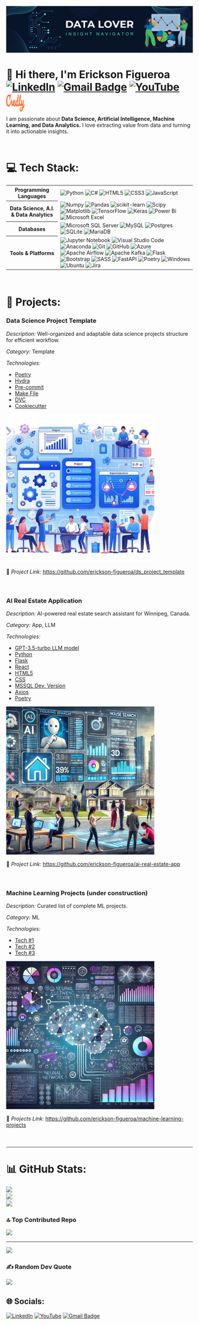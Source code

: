 <div id="header" align="center">
  <img src="/images/header.jpeg"/>
</div>

# 🍁 Hi there, I'm Erickson Figueroa [![LinkedIn](https://img.shields.io/badge/LinkedIn-%230077B5.svg?logo=linkedin&logoColor=white)](https://www.linkedin.com/in/erickson-figueroa/) [![Gmail Badge](https://img.shields.io/badge/-Gmail-d14836?style=flat-square&logo=Gmail&logoColor=white&link=indetrd@gmail.com)](mailto:indetrd@gmail.com) [![YouTube](https://img.shields.io/badge/YouTube-%23FF0000.svg?logo=YouTube&logoColor=white)](https://www.youtube.com) <a href="https://www.credly.com/users/erickson-figueroa"><img src="/images/credly_logo_icon.svg" alt="Credly" width="50" height="50" style="margin-bottom: -16px !important;"></a>

<p>I am passionate about <strong>Data Science, Artificial Intelligence, Machine Learning, and Data Analytics.</strong> I love extracting value from data and turning it into actionable insights.</p></br>


# 💻 Tech Stack:

<table>
  <tr>
    <th>Programming Languages</th>
    <td>
      <img src="https://img.shields.io/badge/python-3670A0?style=for-the-badge&logo=python&logoColor=ffdd54" alt="Python">
      <img src="https://img.shields.io/badge/c%23-%23239120.svg?style=for-the-badge&logo=csharp&logoColor=white" alt="C#">
      <img src="https://img.shields.io/badge/html5-%23E34F26.svg?style=for-the-badge&logo=html5&logoColor=white" alt="HTML5">
      <img src="https://img.shields.io/badge/css3-%231572B6.svg?style=for-the-badge&logo=css3&logoColor=white" alt="CSS3">
      <img src="https://img.shields.io/badge/javascript-%23323330.svg?style=for-the-badge&logo=javascript&logoColor=%23F7DF1E" alt="JavaScript">
    </td>
  </tr>
  <tr>
    <th>Data Science, A.I. & Data Analytics</th>
    <td>
      <img src="https://img.shields.io/badge/numpy-%23013243.svg?style=for-the-badge&logo=numpy&logoColor=white" alt="Numpy">
      <img src="https://img.shields.io/badge/pandas-%23150458.svg?style=for-the-badge&logo=pandas&logoColor=white" alt="Pandas">
      <img src="https://img.shields.io/badge/scikit--learn-%23F7931E.svg?style=for-the-badge&logo=scikit-learn&logoColor=white" alt="scikit-learn">
      <img src="https://img.shields.io/badge/SciPy-%230C55A5.svg?style=for-the-badge&logo=scipy&logoColor=%white" alt="Scipy">
      <img src="https://img.shields.io/badge/Matplotlib-%23ffffff.svg?style=for-the-badge&logo=Matplotlib&logoColor=black" alt="Matplotlib">
      <img src="https://img.shields.io/badge/TensorFlow-%23FF6F00.svg?style=for-the-badge&logo=TensorFlow&logoColor=white" alt="TensorFlow">
      <img src="https://img.shields.io/badge/Keras-%23D00000.svg?style=for-the-badge&logo=Keras&logoColor=white" alt="Keras">
      <img src="https://img.shields.io/badge/power_bi-F2C811?style=for-the-badge&logo=powerbi&logoColor=black" alt="Power Bi">
      <img src="https://img.shields.io/badge/Microsoft_Excel-217346?style=for-the-badge&logo=microsoft-excel&logoColor=white" alt="Microsoft Excel">
    </td>
  </tr>
  <tr>
    <th>Databases</th>
    <td>
      <img src="https://img.shields.io/badge/Microsoft%20SQL%20Server-CC2927?style=for-the-badge&logo=microsoft%20sql%20server&logoColor=white" alt="Microsoft SQL Server">
      <img src="https://img.shields.io/badge/mysql-4479A1.svg?style=for-the-badge&logo=mysql&logoColor=white" alt="MySQL">
      <img src="https://img.shields.io/badge/postgres-%23316192.svg?style=for-the-badge&logo=postgresql&logoColor=white" alt="Postgres">
      <img src="https://img.shields.io/badge/sqlite-%2307405e.svg?style=for-the-badge&logo=sqlite&logoColor=white" alt="SQLite">
      <img src="https://img.shields.io/badge/MariaDB-003545?style=for-the-badge&logo=mariadb&logoColor=white" alt="MariaDB">
    </td>
  </tr>
  <tr>
    <th>Tools & Platforms</th>
    <td>
      <img src="https://img.shields.io/badge/jupyter-%23FA0F00.svg?style=for-the-badge&logo=jupyter&logoColor=white" alt="Jupyter Notebook">
      <img src="https://img.shields.io/badge/Visual%20Studio%20Code-0078d7.svg?style=for-the-badge&logo=visual-studio-code&logoColor=white" alt="Visual Studio Code">
      <img src="https://img.shields.io/badge/Anaconda-%2344A833.svg?style=for-the-badge&logo=anaconda&logoColor=white" alt="Anaconda">
      <img src="https://img.shields.io/badge/git-%23F05033.svg?style=for-the-badge&logo=git&logoColor=white" alt="Git">
      <img src="https://img.shields.io/badge/github-%23121011.svg?style=for-the-badge&logo=github&logoColor=white" alt="GitHub">
      <img src="https://img.shields.io/badge/azure-%230072C6.svg?style=for-the-badge&logo=microsoftazure&logoColor=white" alt="Azure">
      <img src="https://img.shields.io/badge/Apache%20Airflow-017CEE?style=for-the-badge&logo=Apache%20Airflow&logoColor=white" alt="Apache Airflow">
      <img src="https://img.shields.io/badge/Apache%20Kafka-000?style=for-the-badge&logo=apachekafka" alt="Apache Kafka">
      <img src="https://img.shields.io/badge/flask-%23000.svg?style=for-the-badge&logo=flask&logoColor=white" alt="Flask">
      <img src="https://img.shields.io/badge/bootstrap-%238511FA.svg?style=for-the-badge&logo=bootstrap&logoColor=white" alt="Bootstrap">
      <img src="https://img.shields.io/badge/SASS-hotpink.svg?style=for-the-badge&logo=SASS&logoColor=white" alt="SASS">
      <img src="https://img.shields.io/badge/FastAPI-005571?style=for-the-badge&logo=fastapi" alt="FastAPI">
      <img src="https://img.shields.io/badge/Poetry-%233B82F6.svg?style=for-the-badge&logo=poetry&logoColor=0B3D8D" alt="Poetry">
      <img src="https://img.shields.io/badge/Windows-0078D6?style=for-the-badge&logo=windows&logoColor=white" alt="Windows">
      <img src="https://img.shields.io/badge/Ubuntu-E95420?style=for-the-badge&logo=ubuntu&logoColor=white" alt="Ubuntu">
      <img src="https://img.shields.io/badge/jira-%230A0FFF.svg?style=for-the-badge&logo=jira&logoColor=white" alt="Jira">
    </td>
  </tr>
</table></br>


# 🚀 Projects:

<div style="margin-bottom: 20px;">
    <h3>Data Science Project Template</h3>
    <p><em>Description:</em> Well-organized and adaptable data science projects structure for efficient workflow.</p>
    <p><em>Category:</em> Template</p>
    <p><em>Technologies:</em></p>
    <ul>
        <li><a href="https://python-poetry.org/" target="_blank" rel="noopener noreferrer">Poetry</a></li>
        <li><a href="https://hydra.cc/" target="_blank" rel="noopener noreferrer">Hydra</a></li>
        <li><a href="https://pre-commit.com/" target="_blank" rel="noopener noreferrer">Pre-commit</a></li>
        <li><a href="https://www.gnu.org/software/make/" target="_blank" rel="noopener noreferrer">Make File</a></li>
        <li><a href="https://dvc.org/" target="_blank" rel="noopener noreferrer">DVC</a></li>
        <li><a href="https://cookiecutter.readthedocs.io/en/stable/" target="_blank" rel="noopener noreferrer">Cookiecutter</a></li>
    </ul>
    <a href="https://github.com/erickson-figueroa/ds_project_template" target="_blank" rel="noopener noreferrer"><img src="images/projects-images/ds project work-flow.jpeg" alt="Data Science Project Template" width="400" height="400"></a>
    <p>
        🔗 <em>Project Link:</em> <a href="https://github.com/erickson-figueroa/ds_project_template" target="_blank" rel="noopener noreferrer">https://github.com/erickson-figueroa/ds_project_template</a>
    </p>
</div></br>
<div style="margin-bottom: 20px;">
    <h3>AI Real Estate Application</h3>
    <p><em>Description:</em> AI-powered real estate search assistant for Winnipeg, Canada.</p>
    <p><em>Category:</em> App, LLM</p>
    <p><em>Technologies:</em></p>
    <ul>
        <li><a href="https://platform.openai.com/docs/models/gpt-3-5-turbo" target="_blank" rel="noopener noreferrer">GPT-3.5-turbo LLM model</a></li>
        <li><a href="https://www.python.org/" target="_blank" rel="noopener noreferrer">Python</a></li>
        <li><a href="https://flask.palletsprojects.com/" target="_blank" rel="noopener noreferrer">Flask</a></li>
        <li><a href="https://react.dev/" target="_blank" rel="noopener noreferrer">React</a></li>
        <li><a href="https://developer.mozilla.org/en-US/docs/Glossary/HTML5" target="_blank" rel="noopener noreferrer">HTML5</a></li>
        <li><a href="https://www.w3.org/Style/CSS/Overview.en.html" target="_blank" rel="noopener noreferrer">CSS</a></li>
        <li><a href="https://www.microsoft.com/en-ca/sql-server/sql-server-downloads" target="_blank" rel="noopener noreferrer">MSSQL Dev. Version</a></li>
        <li><a href="https://axios-http.com/" target="_blank" rel="noopener noreferrer">Axios</a></li>   
        <li><a href="https://python-poetry.org/" target="_blank" rel="noopener noreferrer">Poetry</a></l>
    </ul>
    <a href="https://github.com/erickson-figueroa/ai-real-estate-app" target="_blank" rel="noopener noreferrer"><img src="images/projects-images/Real State AI App.jpg" alt="Data Science Project Template" width="400"></a>
    <p>
        🔗 <em>Project Link:</em> <a href="https://github.com/erickson-figueroa/ai-real-estate-app" target="_blank" rel="noopener noreferrer">https://github.com/erickson-figueroa/ai-real-estate-app</a>
    </p>
</div></br>
<div style="margin-bottom: 20px;">
    <h3>Machine Learning Projects (under construction)</h3>
    <p><em>Description:</em> Curated list of complete ML projects.
    <p><em>Category:</em> ML</p>
    <p><em>Technologies:</em></p>
    <ul>
        <li><a href="#" target="_blank" rel="noopener noreferrer">Tech #1</a></li>
        <li><a href="#" target="_blank" rel="noopener noreferrer">Tech #2</a></li>
        <li><a href="#" target="_blank" rel="noopener noreferrer">Tech #3</a></li>
    </ul>
    <a href="https://github.com/erickson-figueroa/machine-learning-projects" target="_blank" rel="noopener noreferrer"><img src="images/projects-images/ML projects.jpeg" alt="Data Science Project Template" width="400"></a>
    <p>
        🔗 <em>Projects Link:</em> <a href="https://github.com/erickson-figueroa/machine-learning-projects" target="_blank" rel="noopener noreferrer">https://github.com/erickson-figueroa/machine-learning-projects</a>
    </p>
</div></br>

---

# 📊 GitHub Stats:
![](https://github-readme-stats.vercel.app/api?username=erickson-figueroa&theme=dark&hide_border=false&include_all_commits=false&count_private=false)<br/>
![](https://github-readme-streak-stats.herokuapp.com/?user=erickson-figueroa&theme=dark&hide_border=false)<br/>
![](https://github-readme-stats.vercel.app/api/top-langs/?username=erickson-figueroa&theme=dark&hide_border=false&include_all_commits=false&count_private=false&layout=compact)

### 🔝 Top Contributed Repo
![](https://github-contributor-stats.vercel.app/api?username=erickson-figueroa&limit=5&theme=dark&combine_all_yearly_contributions=true)

---
[![](https://visitcount.itsvg.in/api?id=erickson-figueroa&icon=0&color=0)](https://visitcount.itsvg.in)

### ✍️ Random Dev Quote
![](https://quotes-github-readme.vercel.app/api?type=horizontal&theme=radical)

## 🌐 Socials:
[![LinkedIn](https://img.shields.io/badge/LinkedIn-%230077B5.svg?logo=linkedin&logoColor=white)](https://www.linkedin.com/in/erickson-figueroa/) 
[![YouTube](https://img.shields.io/badge/YouTube-%23FF0000.svg?logo=YouTube&logoColor=white)](https://www.youtube.com) 
[![Gmail Badge](https://img.shields.io/badge/-Gmail-d14836?style=flat-square&logo=Gmail&logoColor=white&link=indetrd@gmail.com)](mailto:indetrd@gmail.com)

<!-- Proudly created with GPRM ( https://gprm.itsvg.in ) -->
